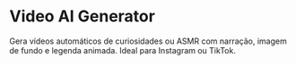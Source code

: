 # Video AI Generator

Gera vídeos automáticos de curiosidades ou ASMR com narração, imagem de fundo e legenda animada. Ideal para Instagram ou TikTok.
